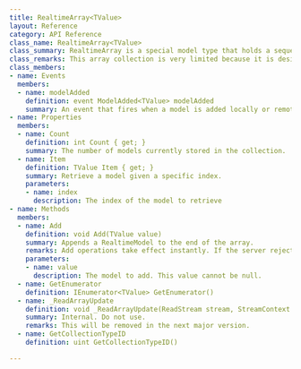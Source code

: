 ```yaml
---
title: RealtimeArray<TValue>
layout: Reference
category: API Reference
class_name: RealtimeArray<TValue>
class_summary: RealtimeArray is a special model type that holds a sequential list of models that can be modified at runtime. Modifying the array sends the minimal amount of information necessary for other clients to replicate the change. The whole collection is not sent every time.
class_remarks: This array collection is very limited because it is designed to support adding elements from multiple clients simultaneously. If you need the ability to add and remove elements at runtime, use RealtimeSet or RealtimeDictionary instead.
class_members:
- name: Events
  members:
  - name: modelAdded
    definition: event ModelAdded<TValue> modelAdded
    summary: An event that fires when a model is added locally or remotely.
- name: Properties
  members:
  - name: Count
    definition: int Count { get; }
    summary: The number of models currently stored in the collection.
  - name: Item
    definition: TValue Item { get; }
    summary: Retrieve a model given a specific index.
    parameters:
    - name: index
      description: The index of the model to retrieve
- name: Methods
  members:
  - name: Add
    definition: void Add(TValue value)
    summary: Appends a RealtimeModel to the end of the array.
    remarks: Add operations take effect instantly. If the server rejects a change (due to ownership) the model will be removed.
    parameters:
    - name: value
      description: The model to add. This value cannot be null.
  - name: GetEnumerator
    definition: IEnumerator<TValue> GetEnumerator()
  - name: _ReadArrayUpdate
    definition: void _ReadArrayUpdate(ReadStream stream, StreamContext context, uint propertyID)
    summary: Internal. Do not use.
    remarks: This will be removed in the next major version.
  - name: GetCollectionTypeID
    definition: uint GetCollectionTypeID()

---
```

